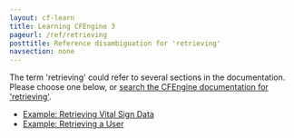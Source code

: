 ```yaml
---
layout: cf-learn
title: Learning CFEngine 3
pageurl: /ref/retrieving
posttitle: Reference disambiguation for 'retrieving'
navsection: none
---
```


The term 'retrieving' could refer to several sections in the documentation. Please choose one below, or
[search the CFEngine documentation for 'retrieving'](http://cfengine.com/docs/latest/search.html?q=retrieving).

- [Example: Retrieving Vital Sign Data](http://cfengine.com/docs/latest/examples-enterprise-api-examples-browsing-host-information.html#example-retrieving-vital-sign-data)
- [Example: Retrieving a User](http://cfengine.com/docs/latest/examples-enterprise-api-examples-managing-users-and-roles.html#example-retrieving-a-user)
